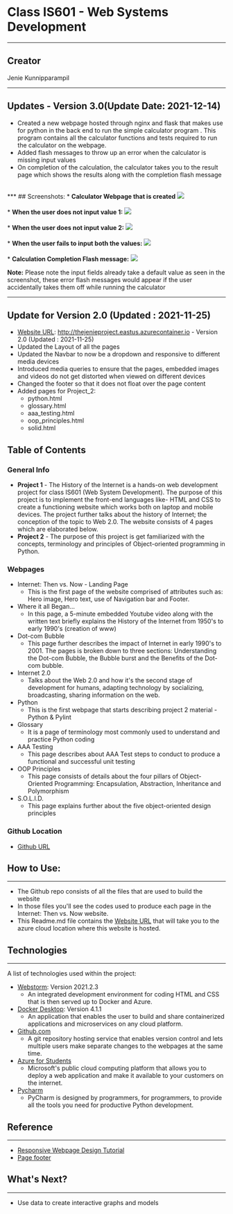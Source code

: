<h1 class="center">
Class IS601 - Web Systems Development
</h1>

***

## Creator
Jenie Kunnipparampil
***
## Updates - Version 3.0(Update Date: 2021-12-14)
* Created a new webpage hosted through nginx and flask that makes use for python in the back end to run the simple calculator program 
. This program contains all the calculator functions and tests required to run the calculator on the webpage. 
* Added flash messages to throw up an error when the calculator is missing input values 
* On completion of the calculation, the calculator takes you to the result page which shows the results along with the 
completion flash message
<br>
***
## Screenshots: 
* <b>Calculator Webpage that is created</b> 
<img src="C:\Users\jenie\PycharmProjects\calc2\app\static\screenshots\flash_message_webpage.PNG"/>
<br>
<br>
* <b>When the user does not input value 1:</b>
<img src="C:\Users\jenie\PycharmProjects\calc2\app\static\screenshots\flash_message_value1_missing.PNG"/>
<br>
<br>
* <b> When the user does not input value 2:</b> 
<img src="C:\Users\jenie\PycharmProjects\calc2\app\static\screenshots\flash_message_value2_missing.PNG"/>
<br>
<br>
* <b>When the user fails to input both the values:</b>
<img src="C:\Users\jenie\PycharmProjects\calc2\app\static\screenshots\flash_message_value1&amp;2_missing.PNG"/>
<br>
<br>
* <b>Calculation Completion Flash message:</b>
<img src="C:\Users\jenie\PycharmProjects\calc2\app\static\screenshots\Completion_Flash.PNG"/>

<b>Note:</b> Please note the input fields already take a default value as seen in the screenshot, these error flash messages 
would appear if the user accidentally takes them off while running the calculator
***
## Update for Version 2.0 (Updated : 2021-11-25)
* [Website URL](http://thejenieproject.eastus.azurecontainer.io): http://thejenieproject.eastus.azurecontainer.io - Version 2.0 (Updated : 2021-11-25)
    <br />
* Updated the Layout of all the pages 
* Updated the Navbar to now be a dropdown and responsive to different media devices
* Introduced media queries to ensure that the pages, embedded images and videos do not get distorted when viewed on different devices
* Changed the footer so that it does not float over the page content
* Added pages for Project_2: 
  * python.html
  * glossary.html
  * aaa_testing.html
  * oop_principles.html
  * solid.html

## Table of Contents
<a name="general-info"></a>
### General Info
* <b>Project 1</b> - The History of the Internet is a hands-on web development project for class IS601 (Web System Development).
The purpose of this project is to implement the front-end languages like- HTML and CSS to create a functioning website which works both on laptop and mobile devices.
The project further talks about the history of Internet; the conception of the topic to Web 2.0. The website consists of 4 pages which are elaborated below.
* <b>Project 2</b> - The purpose of this project is get familiarized with the concepts, terminology and 
principles of Object-oriented programming in Python. 


### Webpages
* Internet: Then vs. Now - Landing Page
    * This is the first page of the website comprised of attributes such as: Hero image, Hero text, use of Navigation bar and Footer.
* Where it all Began...
    * In this page, a 5-minute embedded Youtube video along with the written text briefly explains the History of the Internet from 1950's to
  early 1990's (creation of www) 
* Dot-com Bubble
    * This page further describes the impact of Internet in early 1990's to 2001. The pages is broken down to three sections: Understanding the Dot-com Bubble, 
  the Bubble burst and the Benefits of the Dot-com bubble.
* Internet 2.0
    * Talks about the Web 2.0 and how it's the second stage of development for humans, adapting technology by socializing, broadcasting, sharing information on the web. 
* Python  
  * This is the first webpage that starts describing project 2 material - Python & Pylint
* Glossary 
  * It is a page of terminology most commonly used to understand and practice Python coding
* AAA Testing
  * This page describes about AAA Test steps to conduct to produce a functional and successful unit testing
* OOP Principles 
  * This page consists of details about the four pillars of Object-Oriented Programming: 
  Encapsulation, Abstraction, Inheritance and Polymorphism
* S.O.L.I.D. 
  * This page explains further about the five object-oriented design principles

### Github Location
* [Github URL](https://github.com/Jeniek09/Internet-history)

## How to Use:
***
* The Github repo consists of all the files that are used to build the website
* In those files you'll see the codes used to produce each page in the Internet: Then vs. Now website.
* This Readme.md file contains the [Website URL](http://thejenieproject.eastus.azurecontainer.io) that
will take you to the azure cloud location where this website is hosted.

  
## Technologies
***
A list of technologies used within the project:
* [Webstorm](https://www.jetbrains.com/webstorm/download/#section=windows): Version 2021.2.3
    * An integrated development environment for coding HTML and CSS that is then served up to Docker and Azure.
* [Docker Desktop](https://desktop.docker.com/win/main/amd64/Docker%20Desktop%20Installer.exe?utm_source=docker&amp;utm_medium=webreferral&amp;utm_campaign=dd-smartbutton&amp;utm_location=module): Version 4.1.1
    * An application that enables the user to build and share containerized applications and microservices on any cloud platform.
* [Github.com](https://example.com)
    * A git repository hosting service that enables version control and lets multiple users make separate changes to the webpages at the same time.
* [Azure for Students](https://portal.azure.com/#home)
    * Microsoft's public cloud computing platform that allows you to deploy a web application and make it available to your customers on the internet.
* [Pycharm](https://www.jetbrains.com/pycharm/) 
  * PyCharm is designed by programmers, for programmers, to provide all the tools you need for productive Python development.

## Reference
***
* [Responsive Webpage Design Tutorial](https://www.youtube.com/watch?v=bn-DQCifeQQ&list=WL&index=1&ab_channel=KevinPowell)
* [Page footer](https://stackoverflow.com/questions/42742570/aligning-images-in-footer)

## What's Next?
***
* Use data to create interactive graphs and models